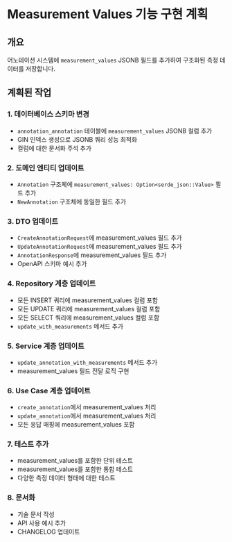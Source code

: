 # Measurement Values 기능 구현 계획

## 개요
어노테이션 시스템에 `measurement_values` JSONB 필드를 추가하여 구조화된 측정 데이터를 저장합니다.

## 계획된 작업

### 1. 데이터베이스 스키마 변경
- `annotation_annotation` 테이블에 `measurement_values` JSONB 컬럼 추가
- GIN 인덱스 생성으로 JSONB 쿼리 성능 최적화
- 컬럼에 대한 문서화 주석 추가

### 2. 도메인 엔티티 업데이트
- `Annotation` 구조체에 `measurement_values: Option<serde_json::Value>` 필드 추가
- `NewAnnotation` 구조체에 동일한 필드 추가

### 3. DTO 업데이트
- `CreateAnnotationRequest`에 measurement_values 필드 추가
- `UpdateAnnotationRequest`에 measurement_values 필드 추가
- `AnnotationResponse`에 measurement_values 필드 추가
- OpenAPI 스키마 예시 추가

### 4. Repository 계층 업데이트
- 모든 INSERT 쿼리에 measurement_values 컬럼 포함
- 모든 UPDATE 쿼리에 measurement_values 컬럼 포함
- 모든 SELECT 쿼리에 measurement_values 컬럼 포함
- `update_with_measurements` 메서드 추가

### 5. Service 계층 업데이트
- `update_annotation_with_measurements` 메서드 추가
- measurement_values 필드 전달 로직 구현

### 6. Use Case 계층 업데이트
- `create_annotation`에서 measurement_values 처리
- `update_annotation`에서 measurement_values 처리
- 모든 응답 매핑에 measurement_values 포함

### 7. 테스트 추가
- measurement_values를 포함한 단위 테스트
- measurement_values를 포함한 통합 테스트
- 다양한 측정 데이터 형태에 대한 테스트

### 8. 문서화
- 기술 문서 작성
- API 사용 예시 추가
- CHANGELOG 업데이트
